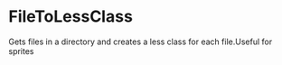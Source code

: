 FileToLessClass
===============

Gets files in a directory and creates a less class for each file.Useful for sprites
